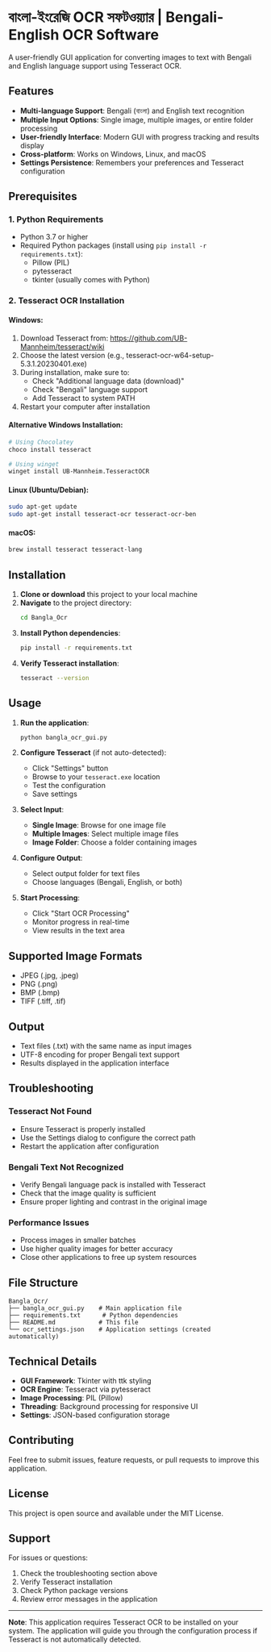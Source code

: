 # বাংলা-ইংরেজি OCR সফটওয়্যার | Bengali-English OCR Software

A user-friendly GUI application for converting images to text with Bengali and English language support using Tesseract OCR.

## Features

- **Multi-language Support**: Bengali (বাংলা) and English text recognition
- **Multiple Input Options**: Single image, multiple images, or entire folder processing
- **User-friendly Interface**: Modern GUI with progress tracking and results display
- **Cross-platform**: Works on Windows, Linux, and macOS
- **Settings Persistence**: Remembers your preferences and Tesseract configuration

## Prerequisites

### 1. Python Requirements
- Python 3.7 or higher
- Required Python packages (install using `pip install -r requirements.txt`):
  - Pillow (PIL)
  - pytesseract
  - tkinter (usually comes with Python)

### 2. Tesseract OCR Installation

#### Windows:
1. Download Tesseract from: https://github.com/UB-Mannheim/tesseract/wiki
2. Choose the latest version (e.g., tesseract-ocr-w64-setup-5.3.1.20230401.exe)
3. During installation, make sure to:
   - Check "Additional language data (download)"
   - Check "Bengali" language support
   - Add Tesseract to system PATH
4. Restart your computer after installation

#### Alternative Windows Installation:
```bash
# Using Chocolatey
choco install tesseract

# Using winget
winget install UB-Mannheim.TesseractOCR
```

#### Linux (Ubuntu/Debian):
```bash
sudo apt-get update
sudo apt-get install tesseract-ocr tesseract-ocr-ben
```

#### macOS:
```bash
brew install tesseract tesseract-lang
```

## Installation

1. **Clone or download** this project to your local machine
2. **Navigate** to the project directory:
   ```bash
   cd Bangla_Ocr
   ```
3. **Install Python dependencies**:
   ```bash
   pip install -r requirements.txt
   ```
4. **Verify Tesseract installation**:
   ```bash
   tesseract --version
   ```

## Usage

1. **Run the application**:
   ```bash
   python bangla_ocr_gui.py
   ```

2. **Configure Tesseract** (if not auto-detected):
   - Click "Settings" button
   - Browse to your `tesseract.exe` location
   - Test the configuration
   - Save settings

3. **Select Input**:
   - **Single Image**: Browse for one image file
   - **Multiple Images**: Select multiple image files
   - **Image Folder**: Choose a folder containing images

4. **Configure Output**:
   - Select output folder for text files
   - Choose languages (Bengali, English, or both)

5. **Start Processing**:
   - Click "Start OCR Processing"
   - Monitor progress in real-time
   - View results in the text area

## Supported Image Formats

- JPEG (.jpg, .jpeg)
- PNG (.png)
- BMP (.bmp)
- TIFF (.tiff, .tif)

## Output

- Text files (.txt) with the same name as input images
- UTF-8 encoding for proper Bengali text support
- Results displayed in the application interface

## Troubleshooting

### Tesseract Not Found
- Ensure Tesseract is properly installed
- Use the Settings dialog to configure the correct path
- Restart the application after configuration

### Bengali Text Not Recognized
- Verify Bengali language pack is installed with Tesseract
- Check that the image quality is sufficient
- Ensure proper lighting and contrast in the original image

### Performance Issues
- Process images in smaller batches
- Use higher quality images for better accuracy
- Close other applications to free up system resources

## File Structure

```
Bangla_Ocr/
├── bangla_ocr_gui.py    # Main application file
├── requirements.txt      # Python dependencies
├── README.md            # This file
└── ocr_settings.json    # Application settings (created automatically)
```

## Technical Details

- **GUI Framework**: Tkinter with ttk styling
- **OCR Engine**: Tesseract via pytesseract
- **Image Processing**: PIL (Pillow)
- **Threading**: Background processing for responsive UI
- **Settings**: JSON-based configuration storage

## Contributing

Feel free to submit issues, feature requests, or pull requests to improve this application.

## License

This project is open source and available under the MIT License.

## Support

For issues or questions:
1. Check the troubleshooting section above
2. Verify Tesseract installation
3. Check Python package versions
4. Review error messages in the application

---

**Note**: This application requires Tesseract OCR to be installed on your system. The application will guide you through the configuration process if Tesseract is not automatically detected.
